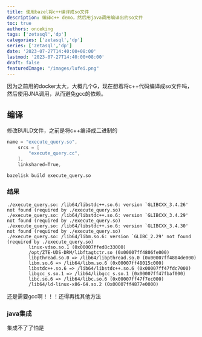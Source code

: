 ```yaml
---
title: 使用bazel将c++编译成so文件
description: 编译c++ demo，然后用java调用编译出的so文件
toc: true
authors: onceking
tags: ['zetasql','dp']
categories: ['zetasql','dp']
series: ['zetasql','dp']
date: '2023-07-27T14:40:00+08:00'
lastmod: '2023-07-27T14:40:00+08:00'
draft: false
featuredImage: "/images/lufei.png"
---
```


因为之前用的docker太大，大概几个G，现在想着将c++代码编译成so文件吗，然后使用JNA调用，从而避免gcc的依赖。

<!--more-->

## 编译
修改BUILD文件，之前是将c++编译成二进制的
```c
name = "execute_query.so",
    srcs = [
        "execute_query.cc",
    ],
    linkshared=True,
```

```shell
bazelisk build execute_query.so
```

### 结果

```shell
./execute_query.so: /lib64/libstdc++.so.6: version `GLIBCXX_3.4.26' not found (required by ./execute_query.so)
./execute_query.so: /lib64/libstdc++.so.6: version `GLIBCXX_3.4.29' not found (required by ./execute_query.so)
./execute_query.so: /lib64/libstdc++.so.6: version `GLIBCXX_3.4.30' not found (required by ./execute_query.so)
./execute_query.so: /lib64/libm.so.6: version `GLIBC_2.29' not found (required by ./execute_query.so)
        linux-vdso.so.1 (0x00007ffed8c33000)
        /opt/ZTE-UDS-DRM/libftagtctr.so (0x00007ff4806fe000)
        libpthread.so.0 => /lib64/libpthread.so.0 (0x00007ff4804de000)
        libm.so.6 => /lib64/libm.so.6 (0x00007ff48015c000)
        libstdc++.so.6 => /lib64/libstdc++.so.6 (0x00007ff47fdc7000)
        libgcc_s.so.1 => /lib64/libgcc_s.so.1 (0x00007ff47fbaf000)
        libc.so.6 => /lib64/libc.so.6 (0x00007ff47f7ec000)
        /lib64/ld-linux-x86-64.so.2 (0x00007ff4877e0000)
```
还是需要gcc啊！！！还得再找其他方法
### java集成
集成不了了怕是

